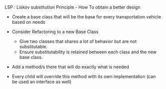 
LSP : Liskov substitution Principle - How To obtain a better design

- Create a base class that will be the base for every transportation vehicle based on needs
- Consider Refactoring to a new Base Class
	- Give two classes that shares a lot of behavior but are not substitutable.
	- Ensure substitutability is retained between each class and the new base class.

- Add a method/s there that will do exactly what is needed
- Every child will override this method with its own implementation (can be used an interface as well)